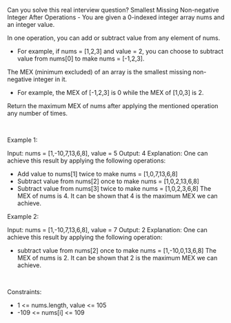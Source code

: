 Can you solve this real interview question? Smallest Missing Non-negative Integer After Operations - You are given a 0-indexed integer array nums and an integer value.

In one operation, you can add or subtract value from any element of nums.

 * For example, if nums = [1,2,3] and value = 2, you can choose to subtract value from nums[0] to make nums = [-1,2,3].

The MEX (minimum excluded) of an array is the smallest missing non-negative integer in it.

 * For example, the MEX of [-1,2,3] is 0 while the MEX of [1,0,3] is 2.

Return the maximum MEX of nums after applying the mentioned operation any number of times.

 

Example 1:


Input: nums = [1,-10,7,13,6,8], value = 5
Output: 4
Explanation: One can achieve this result by applying the following operations:
- Add value to nums[1] twice to make nums = [1,0,7,13,6,8]
- Subtract value from nums[2] once to make nums = [1,0,2,13,6,8]
- Subtract value from nums[3] twice to make nums = [1,0,2,3,6,8]
The MEX of nums is 4. It can be shown that 4 is the maximum MEX we can achieve.


Example 2:


Input: nums = [1,-10,7,13,6,8], value = 7
Output: 2
Explanation: One can achieve this result by applying the following operation:
- subtract value from nums[2] once to make nums = [1,-10,0,13,6,8]
The MEX of nums is 2. It can be shown that 2 is the maximum MEX we can achieve.


 

Constraints:

 * 1 <= nums.length, value <= 105
 * -109 <= nums[i] <= 109